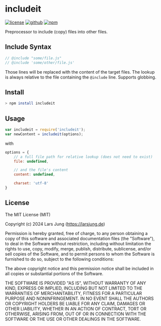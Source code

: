 # includeit

[![license][license-img]][github] [![github][github-img]][github] [![npm][npm-img]][npm]  

Preprocessor to include (copy) files into other files.


## Include Syntax

```js
// @include "some/file.js"
// @include 'some/other/file.js'
```

Those lines will be replaced with the content of the target files. The lookup
is always relative to the file containing the `@include` line. Supports
globbing.


## Install

```sh
> npm install includeit
```


## Usage

```js
var includeit = require('includeit');
var newContent = includeit(options);
```

with

```js
options = {
    // a full file path for relative lookup (does not need to exist)
    file: undefined,

    // and the file's content
    content: undefined,

    charset: 'utf-8'
}
```


## License
The MIT License (MIT)

Copyright (c) 2024 Lars Jung (https://larsjung.de)

Permission is hereby granted, free of charge, to any person obtaining a copy
of this software and associated documentation files (the "Software"), to deal
in the Software without restriction, including without limitation the rights
to use, copy, modify, merge, publish, distribute, sublicense, and/or sell
copies of the Software, and to permit persons to whom the Software is
furnished to do so, subject to the following conditions:

The above copyright notice and this permission notice shall be included in
all copies or substantial portions of the Software.

THE SOFTWARE IS PROVIDED "AS IS", WITHOUT WARRANTY OF ANY KIND, EXPRESS OR
IMPLIED, INCLUDING BUT NOT LIMITED TO THE WARRANTIES OF MERCHANTABILITY,
FITNESS FOR A PARTICULAR PURPOSE AND NONINFRINGEMENT. IN NO EVENT SHALL THE
AUTHORS OR COPYRIGHT HOLDERS BE LIABLE FOR ANY CLAIM, DAMAGES OR OTHER
LIABILITY, WHETHER IN AN ACTION OF CONTRACT, TORT OR OTHERWISE, ARISING FROM,
OUT OF OR IN CONNECTION WITH THE SOFTWARE OR THE USE OR OTHER DEALINGS IN
THE SOFTWARE.


[github]: https://github.com/lrsjng/includeit
[npm]: https://www.npmjs.org/package/includeit

[license-img]: https://img.shields.io/badge/license-MIT-a0a060.svg?style=flat-square
[github-img]: https://img.shields.io/badge/github-lrsjng/includeit-a0a060.svg?style=flat-square
[npm-img]: https://img.shields.io/badge/npm-includeit-a0a060.svg?style=flat-square
